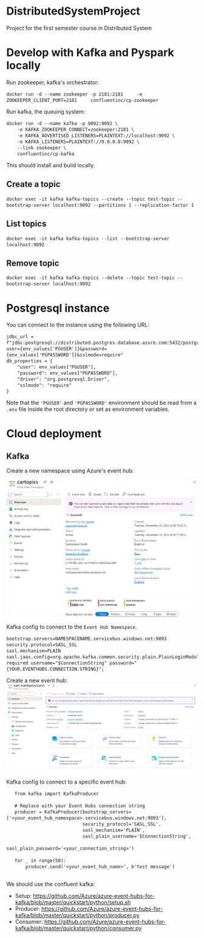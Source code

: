 # DistributedSystemProject
Project for the first semester course in Distributed System 


# Develop with Kafka and Pyspark locally 

Run zookeeper, kafka's orchestrator: 
```
docker run -d --name zookeeper -p 2181:2181     -e ZOOKEEPER_CLIENT_PORT=2181     confluentinc/cp-zookeeper
```

Run kafka, the queuing system: 

```
docker run -d --name kafka -p 9092:9092 \
    -e KAFKA_ZOOKEEPER_CONNECT=zookeeper:2181 \
    -e KAFKA_ADVERTISED_LISTENERS=PLAINTEXT://localhost:9092 \
    -e KAFKA_LISTENERS=PLAINTEXT://0.0.0.0:9092 \
    --link zookeeper \
    confluentinc/cp-kafka

```

This should install and build locally.

## Create a topic 

```
docker exec -it kafka kafka-topics --create --topic test-topic --bootstrap-server localhost:9092 --partitions 1 --replication-factor 1
```

## List topics 

```
docker exec -it kafka kafka-topics --list --bootstrap-server localhost:9092
```

## Remove topic 

```
docker exec -it kafka kafka-topics --delete --topic test-topic --bootstrap-server localhost:9092
```

# Postgresql instance 

You can connect to the instance using the following URL: 

```
jdbc_url = f"jdbc:postgresql://distributed.postgres.database.azure.com:5432/postgres?user={env_values['PGUSER']}&password={env_values['PGPASSWORD']}&sslmode=require"
db_properties = {
    "user": env_values["PGUSER"],
    "password": env_values["PGPASSWORD"],
    "driver": "org.postgresql.Driver",
    "sslmode": "require"
}
```

Note that the `'PGUSER'` and `'PGPASSWORD'` environment should be read from a `.env` file inside the root directory or set as environment variables.


# Cloud deployment 


## Kafka 

Create a new namespace using Azure's event hub: 

!["Event Hub Namespace"](event_hub_namespace.png)


Kafka config to connect to the `Event Hub Namespace`.

```
bootstrap.servers=NAMESPACENAME.servicebus.windows.net:9093
security.protocol=SASL_SSL
sasl.mechanism=PLAIN
sasl.jaas.config=org.apache.kafka.common.security.plain.PlainLoginModule required username="$ConnectionString" password="{YOUR.EVENTHUBS.CONNECTION.STRING}";
```

Create a new event hub: 
!["Event Hub"](event_hub.png)


Kafka config to connect to a specific event hub: 

```
   from kafka import KafkaProducer

   # Replace with your Event Hubs connection string
   producer = KafkaProducer(bootstrap_servers=['<your_event_hub_namespace>.servicebus.windows.net:9093'],
                            security_protocol='SASL_SSL',
                            sasl_mechanism='PLAIN',
                            sasl_plain_username='$ConnectionString',
                            sasl_plain_password='<your_connection_string>')

   for _ in range(50):
       producer.send('<your_event_hub_name>', b'test message')
   
```


We should use the confluent kafka: 
- Setup: https://github.com/Azure/azure-event-hubs-for-kafka/blob/master/quickstart/python/setup.sh
- Producer: https://github.com/Azure/azure-event-hubs-for-kafka/blob/master/quickstart/python/producer.py
- Consumer: https://github.com/Azure/azure-event-hubs-for-kafka/blob/master/quickstart/python/consumer.py